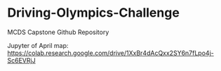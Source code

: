 # Driving-Olympics-Challenge
MCDS Capstone Github Repository

Jupyter of April map:
https://colab.research.google.com/drive/1XxBr4dAcQxx2SY6n7fLpo4j-Sc6EVRjJ
